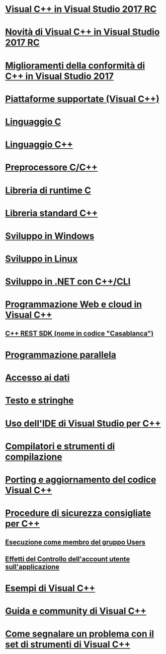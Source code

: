 # [Visual C++ in Visual Studio 2017 RC](visual-cpp-in-visual-studio.md)
# [Novità di Visual C++ in Visual Studio 2017 RC](what-s-new-for-visual-cpp-in-visual-studio.md)
# [Miglioramenti della conformità di C++ in Visual Studio 2017](cpp-conformance-improvements-2017.md)
# [Piattaforme supportate (Visual C++)](supported-platforms-visual-cpp.md)
# [Linguaggio C](c-language/c-language-reference.md)
# [Linguaggio C++](cpp/cpp-language-reference.md)
# [Preprocessore C/C++](preprocessor/c-cpp-preprocessor-reference.md)
# [Libreria di runtime C](c-runtime-library/c-run-time-library-reference.md)
# [Libreria standard C++](standard-library/cpp-standard-library-reference.md)
# [Sviluppo in Windows](windows/overview-of-windows-programming-in-cpp.md)
# [Sviluppo in Linux](linux/download-install-and-setup-the-linux-development-workload.md)
# [Sviluppo in .NET con C++/CLI](dotnet/dotnet-programming-with-cpp-cli-visual-cpp.md)
# [Programmazione Web e cloud in Visual C++](cloud/cloud-and-web-programming-in-visual-cpp.md)
## [C++ REST SDK (nome in codice "Casablanca")](cloud/cpp-rest-sdk-codename-casablanca.md)
# [Programmazione parallela](parallel/parallel-programming-in-visual-cpp.md)
# [Accesso ai dati](data/data-access-programming-mfc-atl.md)
# [Testo e stringhe](text/text-and-strings-in-visual-cpp.md)
# [Uso dell'IDE di Visual Studio per C++](ide/ide-and-tools-for-visual-cpp-development.md)
# [Compilatori e strumenti di compilazione](build/building-c-cpp-programs.md)
# [Porting e aggiornamento del codice Visual C++](porting/visual-cpp-porting-and-upgrading-guide.md)
# [Procedure di sicurezza consigliate per C++](security/security-best-practices-for-cpp.md)
## [Esecuzione come membro del gruppo Users](security/running-as-a-member-of-the-users-group.md)
## [Effetti del Controllo dell'account utente sull'applicazione](security/how-user-account-control-uac-affects-your-application.md)
# [Esempi di Visual C++](visual-cpp-samples.md)
# [Guida e community di Visual C++](visual-cpp-help-and-community.md)
# [Come segnalare un problema con il set di strumenti di Visual C++](how-to-report-a-problem-with-the-visual-cpp-toolset.md)


<!--HONumber=Feb17_HO4-->


